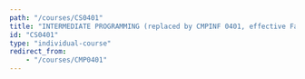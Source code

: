 ```yaml
---
path: "/courses/CS0401"
title: "INTERMEDIATE PROGRAMMING (replaced by CMPINF 0401, effective Fall 2020)"
id: "CS0401"
type: "individual-course"
redirect_from:
	- "/courses/CMP0401"
---
```

